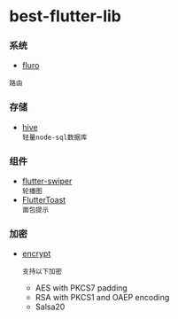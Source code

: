 # best-flutter-lib


### 系统
  * [fluro](https://github.com/theyakka/fluro)  
  
  `路由`

### 存储
  * [hive](https://github.com/hivedb/hive)  
  `轻量node-sql数据库`

### 组件

* [flutter-swiper](https://github.com/best-flutter/flutter_swiper)  
  `轮播图`
* [FlutterToast](https://github.com/PonnamKarthik/FlutterToast)  
  `面包提示`


### 加密
* [encrypt](https://github.com/leocavalcante/encrypt)  

  `支持以下加密`
  * AES with PKCS7 padding
  * RSA with PKCS1 and OAEP encoding
  * Salsa20

